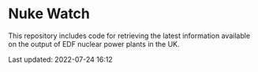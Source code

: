 # Nuke Watch

This repository includes code for retrieving the latest information available on the output of EDF nuclear power plants in the UK.

Last updated: 2022-07-24 16:12